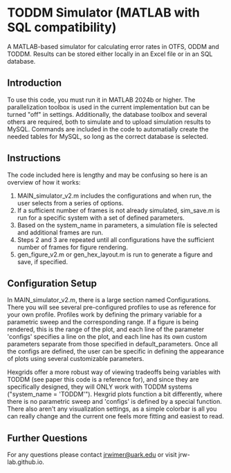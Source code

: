 # TODDM Simulator (MATLAB with SQL compatibility)
A MATLAB-based simulator for calculating error rates in OTFS, ODDM and TODDM.
Results can be stored either locally in an Excel file or in an SQL database.

## Introduction
To use this code, you must run it in MATLAB 2024b or higher. The parallelization toolbox is used in the current implementation but can be turned "off" in settings. Additionally, the database toolbox and several others are required, both to simulate and to upload simulation results to MySQL. Commands are included in the code to automatially create the needed tables for MySQL, so long as the correct database is selected.

## Instructions
The code included here is lengthy and may be confusing so here is an overview of how it works:

1. MAIN_simulator_v2.m includes the configurations and when run, the user selects from a series of options.
2. If a sufficient number of frames is not already simulated, sim_save.m is run for a specific system with a set of defined parameters.
3. Based on the system_name in parameters, a simulation file is selected and additional frames are run.
4. Steps 2 and 3 are repeated until all configurations have the sufficient number of frames for figure rendering.
5. gen_figure_v2.m or gen_hex_layout.m is run to generate a figure and save, if specified.

## Configuration Setup
In MAIN_simulator_v2.m, there is a large section named Configurations. There you will see several pre-configured profiles to use as reference for your own profile. Profiles work by defining the primary variable for a parametric sweep and the corresponding range. If a figure is being rendered, this is the range of the plot, and each line of the parameter 'configs' specifies a line on the plot, and each line has its own custom parameters separate from those specified in default_parameters. Once all the configs are defined, the user can be specific in defining the appearance of plots using several customizable parameters.

Hexgrids offer a more robust way of viewing tradeoffs being variables with TODDM (see paper this code is a reference for), and since they are specifically designed, they will ONLY work with TODDM systems ("system_name = 'TODDM'"). Hexgrid plots function a bit differently, where there is no parametric sweep and 'configs' is defined by a special function. There also aren't any visualization settings, as a simple colorbar is all you can really change and the current one feels more fitting and easiest to read.

## Further Questions
For any questions please contact jrwimer@uark.edu or visit jrw-lab.github.io.
